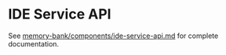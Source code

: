 # IDE Service API

See [memory-bank/components/ide-service-api.md](../../memory-bank/components/ide-service-api.md) for complete documentation.
